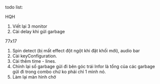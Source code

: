todo list:

HQH
1. Viết lại 3 monitor 
2. Cài delay khi gửi garbage

77x17
1. Spin detect (bị mất effect đột ngột khi đặt khối mới), audio bar
2. Cài keyConfiguration.
3. Cài thêm time - lines.
4. Chỉnh lại số garbage gửi đi bên góc trái Infor là tổng của các garbage gửi đi trong combo chứ ko phải chỉ 1 mình nó.
5. Làm lại màn hình chờ